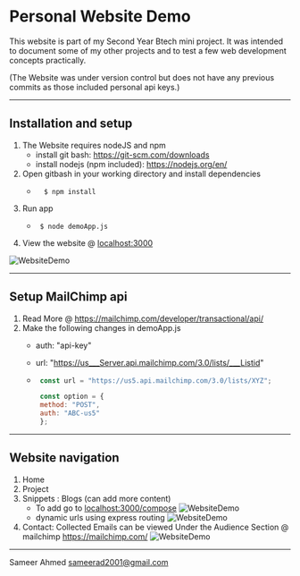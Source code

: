 # Personal Website Demo

This website is part of my Second Year Btech mini project.
It was intended to document some of my other projects and to test a few web development concepts practically.

(The Website was under version control but does not have any previous commits as those included personal api keys.)

---

## Installation and setup

1. The Website requires nodeJS and npm
   * install git bash: <https://git-scm.com/downloads>
   * install nodejs (npm included): <https://nodejs.org/en/>
2. Open gitbash in your working directory and install dependencies
    * ``` console
        $ npm install
      ```` 
3. Run app
   *  ``` console
       $ node demoApp.js
      ```` 
4. View the website @ 
 <localhost:3000> 

![WebsiteDemo](https://github.com/sameerad2001/PersonalWebsiteDemo/blob/master/ReadmeImages/image1.PNG)

---

## Setup MailChimp api

1. Read More @ <https://mailchimp.com/developer/transactional/api/>
2. Make the following changes in demoApp.js
   * auth: "api-key"

   * url: "https://us___Server.api.mailchimp.com/3.0/lists/___Listid"

   * ````js
      const url = "https://us5.api.mailchimp.com/3.0/lists/XYZ";

      const option = {
      method: "POST",
      auth: "ABC-us5"
      };
     ````
---    
## Website navigation
1. Home
2. Project
3. Snippets : Blogs (can add more content)
   * To add go to <localhost:3000/compose>
     ![WebsiteDemo](https://github.com/sameerad2001/PersonalWebsiteDemo/blob/master/ReadmeImages/image3.PNG)
   * dynamic urls using express routing
      ![WebsiteDemo](https://github.com/sameerad2001/PersonalWebsiteDemo/blob/master/ReadmeImages/image5.PNG)
4. Contact: Collected Emails can be viewed Under the Audience Section @ mailchimp <https://mailchimp.com/> 
   ![WebsiteDemo](https://github.com/sameerad2001/PersonalWebsiteDemo/blob/master/ReadmeImages/image2.PNG)
---
Sameer Ahmed <sameerad2001@gmail.com>

